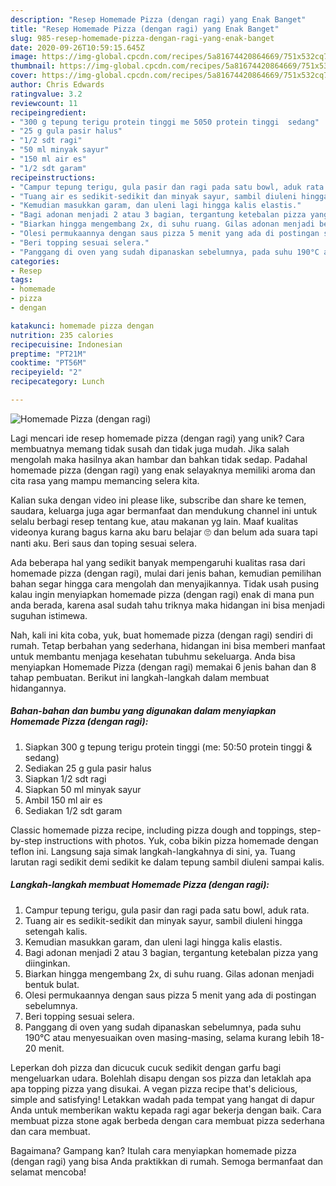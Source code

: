 ```yaml
---
description: "Resep Homemade Pizza (dengan ragi) yang Enak Banget"
title: "Resep Homemade Pizza (dengan ragi) yang Enak Banget"
slug: 985-resep-homemade-pizza-dengan-ragi-yang-enak-banget
date: 2020-09-26T10:59:15.645Z
image: https://img-global.cpcdn.com/recipes/5a81674420864669/751x532cq70/homemade-pizza-dengan-ragi-foto-resep-utama.jpg
thumbnail: https://img-global.cpcdn.com/recipes/5a81674420864669/751x532cq70/homemade-pizza-dengan-ragi-foto-resep-utama.jpg
cover: https://img-global.cpcdn.com/recipes/5a81674420864669/751x532cq70/homemade-pizza-dengan-ragi-foto-resep-utama.jpg
author: Chris Edwards
ratingvalue: 3.2
reviewcount: 11
recipeingredient:
- "300 g tepung terigu protein tinggi me 5050 protein tinggi  sedang"
- "25 g gula pasir halus"
- "1/2 sdt ragi"
- "50 ml minyak sayur"
- "150 ml air es"
- "1/2 sdt garam"
recipeinstructions:
- "Campur tepung terigu, gula pasir dan ragi pada satu bowl, aduk rata."
- "Tuang air es sedikit-sedikit dan minyak sayur, sambil diuleni hingga setengah kalis."
- "Kemudian masukkan garam, dan uleni lagi hingga kalis elastis."
- "Bagi adonan menjadi 2 atau 3 bagian, tergantung ketebalan pizza yang diinginkan."
- "Biarkan hingga mengembang 2x, di suhu ruang. Gilas adonan menjadi bentuk bulat."
- "Olesi permukaannya dengan saus pizza 5 menit yang ada di postingan sebelumnya."
- "Beri topping sesuai selera."
- "Panggang di oven yang sudah dipanaskan sebelumnya, pada suhu 190°C atau menyesuaikan oven masing-masing, selama kurang lebih 18-20 menit."
categories:
- Resep
tags:
- homemade
- pizza
- dengan

katakunci: homemade pizza dengan 
nutrition: 235 calories
recipecuisine: Indonesian
preptime: "PT21M"
cooktime: "PT56M"
recipeyield: "2"
recipecategory: Lunch

---
```



![Homemade Pizza (dengan ragi)](https://img-global.cpcdn.com/recipes/5a81674420864669/751x532cq70/homemade-pizza-dengan-ragi-foto-resep-utama.jpg)

Lagi mencari ide resep homemade pizza (dengan ragi) yang unik? Cara membuatnya memang tidak susah dan tidak juga mudah. Jika salah mengolah maka hasilnya akan hambar dan bahkan tidak sedap. Padahal homemade pizza (dengan ragi) yang enak selayaknya memiliki aroma dan cita rasa yang mampu memancing selera kita.

Kalian suka dengan video ini please like, subscribe dan share ke temen, saudara, keluarga juga agar bermanfaat dan mendukung channel ini untuk selalu berbagi resep tentang kue, atau makanan yg lain. Maaf kualitas videonya kurang bagus karna aku baru belajar 🙄 dan belum ada suara tapi nanti aku. Beri saus dan toping sesuai selera.

Ada beberapa hal yang sedikit banyak mempengaruhi kualitas rasa dari homemade pizza (dengan ragi), mulai dari jenis bahan, kemudian pemilihan bahan segar hingga cara mengolah dan menyajikannya. Tidak usah pusing kalau ingin menyiapkan homemade pizza (dengan ragi) enak di mana pun anda berada, karena asal sudah tahu triknya maka hidangan ini bisa menjadi suguhan istimewa.


Nah, kali ini kita coba, yuk, buat homemade pizza (dengan ragi) sendiri di rumah. Tetap berbahan yang sederhana, hidangan ini bisa memberi manfaat untuk membantu menjaga kesehatan tubuhmu sekeluarga. Anda bisa menyiapkan Homemade Pizza (dengan ragi) memakai 6 jenis bahan dan 8 tahap pembuatan. Berikut ini langkah-langkah dalam membuat hidangannya.

<!--inarticleads1-->

##### Bahan-bahan dan bumbu yang digunakan dalam menyiapkan Homemade Pizza (dengan ragi):

1. Siapkan 300 g tepung terigu protein tinggi (me: 50:50 protein tinggi &amp; sedang)
1. Sediakan 25 g gula pasir halus
1. Siapkan 1/2 sdt ragi
1. Siapkan 50 ml minyak sayur
1. Ambil 150 ml air es
1. Sediakan 1/2 sdt garam


Classic homemade pizza recipe, including pizza dough and toppings, step-by-step instructions with photos. Yuk, coba bikin pizza homemade dengan teflon ini. Langsung saja simak langkah-langkahnya di sini, ya. Tuang larutan ragi sedikit demi sedikit ke dalam tepung sambil diuleni sampai kalis. 

<!--inarticleads2-->

##### Langkah-langkah membuat Homemade Pizza (dengan ragi):

1. Campur tepung terigu, gula pasir dan ragi pada satu bowl, aduk rata.
1. Tuang air es sedikit-sedikit dan minyak sayur, sambil diuleni hingga setengah kalis.
1. Kemudian masukkan garam, dan uleni lagi hingga kalis elastis.
1. Bagi adonan menjadi 2 atau 3 bagian, tergantung ketebalan pizza yang diinginkan.
1. Biarkan hingga mengembang 2x, di suhu ruang. Gilas adonan menjadi bentuk bulat.
1. Olesi permukaannya dengan saus pizza 5 menit yang ada di postingan sebelumnya.
1. Beri topping sesuai selera.
1. Panggang di oven yang sudah dipanaskan sebelumnya, pada suhu 190°C atau menyesuaikan oven masing-masing, selama kurang lebih 18-20 menit.


Leperkan doh pizza dan dicucuk cucuk sedikit dengan garfu bagi mengeluarkan udara. Bolehlah disapu dengan sos pizza dan letaklah apa apa topping pizza yang disukai. A vegan pizza recipe that&#39;s delicious, simple and satisfying! Letakkan wadah pada tempat yang hangat di dapur Anda untuk memberikan waktu kepada ragi agar bekerja dengan baik. Cara membuat pizza stone agak berbeda dengan cara membuat pizza sederhana dan cara membuat. 

Bagaimana? Gampang kan? Itulah cara menyiapkan homemade pizza (dengan ragi) yang bisa Anda praktikkan di rumah. Semoga bermanfaat dan selamat mencoba!
